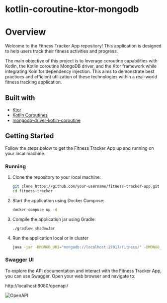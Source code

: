 # kotlin-coroutine-ktor-mongodb
# Overview

Welcome to the Fitness Tracker App repository! This application is designed to help users track their fitness activities and progress.

The main objective of this project is to leverage coroutine capabilities with Kotlin, the Kotlin coroutine MongoDB driver, and the Ktor framework while integrating Koin for dependency injection. This aims to demonstrate best practices and efficient utilization of these technologies within a real-world fitness tracking application.

## Built with

- [Ktor](https://ktor.io/)
- [Kotlin Coroutines](https://kotlinlang.org/docs/coroutines-overview.html)
- [mongodb-driver-kotlin-coroutine](https://www.mongodb.com/docs/drivers/kotlin/coroutine/current/)

## Getting Started

Follow the steps below to get the Fitness Tracker App up and running on your local machine.

### Running

1. Clone the repository to your local machine:

    ```bash
    git clone https://github.com/your-username/fitness-tracker-app.git
    cd fitness-tracker
    ```

2. Start the application using Docker Compose:

    ```bash
    docker-compose up -d
    ```

3. Compile the application jar using Gradle:

   ```bash
   ./gradlew shadowJar
     ```

4. Run the application local or in cluster
    
   ```bash
   java -jar -DMONGO_URI="mongodb://localhost:27017/fitness/" -DMONGO_DATABASE="discover" build/libs
   ```

### Swagger UI

To explore the API documentation and interact with the Fitness Tracker App, you can use Swagger. Open your web browser and navigate to:

 http://localhost:8080/openapi/
 
 

![OpenAPI](https://i.ibb.co/kQzksr4/openapi.png)


